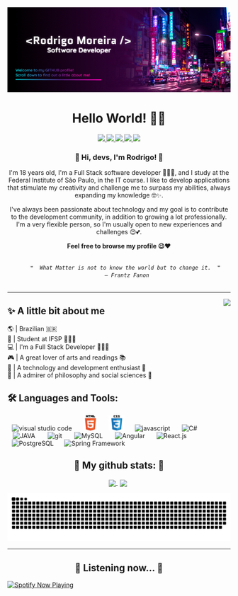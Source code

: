 <img src="images/presentation-banner.png">

<h1 align="center"> <b> Hello World! </b> 👋🏽</h1>

<p align="center">
  <a href="https://twitter.com/psrodrigs">
    <img src="https://img.shields.io/badge/Twitter-1DA1F2?style=for-the-badge&logo=twitter&logoColor=white">
  </a>
  <a href="https://www.linkedin.com/in/psrodrigomoreira/">
    <img src="https://img.shields.io/badge/LinkedIn-0077B5?style=for-the-badge&logo=linkedin&logoColor=white">
  </a>
  <a href="mailto:rodrigomoreiradasilva.of@gmail.com">
    <img src="https://img.shields.io/badge/Gmail-D14836?style=for-the-badge&logo=gmail&logoColor=white">
  </a>
  <a href="">
    <img src="https://img.shields.io/badge/Instagram-E4405F?style=for-the-badge&logo=instagram&logoColor=white&color=D72A78">
  </a>
  <a href="https://dev.to/psrodrigs">
    <img src="https://img.shields.io/badge/dev.to-0A0A0A?style=for-the-badge&logo=devdotto&logoColor=white">
  </a>
</p>

<h3 align="center"> <b> 🤩 Hi, devs, I'm Rodrigo! </b> 🚀</h3>
<p align="center"> 
  I'm 18 years old, I'm a Full Stack software developer 👨🏽‍💻, and I study at the Federal Institute of São Paulo, in the IT course. I like to develop applications that stimulate my creativity and challenge me to surpass my abilities, always expanding my knowledge 🤓✨. 
</p>
<p align="center">
  I've always been passionate about technology and my goal is to contribute to the development community, in addition to growing a lot professionally. I'm a very flexible person, so I'm usually open to new experiences and challenges 😍💕. 
</p>

<p align="center">
  <b>Feel free to browse my profile 😉❤️</b>
</p>

<p align="center">
  <code>
    ❝ <i> What Matter is not to know the world but to change it. </i> ❞
    <i align="left"> — Frantz Fanon</i>
  </code>
</p>

****

<p float="left">

 <img align="right" height="300px" src="https://user-images.githubusercontent.com/78985382/123180079-f2c6dd00-d460-11eb-9af3-8e263e58cedb.png">
  
 <h2>✨ A little bit about me </h2>
 🌎 | Brazilian 🇧🇷 </br>
 🏫 | Student at IFSP 🧑🏾‍🎓 </br>
 💻 | I'm a Full Stack Developer 👨🏾‍💻 </br>
 🎮 | A great lover of arts and readings 📚 </br>
 💖 | A technology and development enthusiast 🔬 </br>
 🧠 | A admirer of philosophy and social sciences 🤔 
</p>

## 🛠 Languages and Tools:

<p>
  <img height="35px" hspace="10px" src="https://user-images.githubusercontent.com/78985382/123199628-a17d1480-d485-11eb-973e-89b86eb3eaaf.png" alt="visual studio code">
  <img height="35px" hspace="10px" src="https://raw.githubusercontent.com/github/explore/80688e429a7d4ef2fca1e82350fe8e3517d3494d/topics/html/html.png" alt="html"/>
  <img height="35px" hspace="10px" src="https://raw.githubusercontent.com/github/explore/80688e429a7d4ef2fca1e82350fe8e3517d3494d/topics/css/css.png" alt="css"/>
  <img height="35px" hspace="10px" src="https://i0.wp.com/www.casamidia.com.br/wp-content/uploads/2016/03/js-logo.png?ssl=1" alt="javascript"/>
  <img height="35px" hspace="12px" src="https://seeklogo.com/images/C/c-sharp-c-logo-02F17714BA-seeklogo.com.png" alt="C#"/>
  <img height="35px" hspace="12px" src="https://seeklogo.com/images/J/java-logo-7F8B35BAB3-seeklogo.com.png" alt="JAVA"/>
  <img height="35px" hspace="12px" src="https://git-scm.com/images/logos/downloads/Git-Icon-1788C.png" alt="git"/>
  <img height="35px" hspace="12px" src="https://byteslivres.com.br/blog/wp-content/uploads/2018/01/MySQL-Logo.png" alt="MySQL"/>
  <img height="35px" hspace="12px" src="https://angular.io/assets/images/logos/angular/angular.svg" alt="Angular"/>
  <img height="35px" hspace="10px" src="https://camo.githubusercontent.com/abd19bd0c5030c8d874ed7073f1815d777004451d5967c447386840b80624569/68747470733a2f2f63646e2e61757468302e636f6d2f626c6f672f72656163742d6a732f72656163742e706e67" alt="React.js">
  <img height="35px" hspace="10px" src="https://user-images.githubusercontent.com/24623425/36042969-f87531d4-0d8a-11e8-9dee-e87ab8c6a9e3.png" alt="PostgreSQL">
  <img height="35px" hspace="10px" src="https://img.icons8.com/color/452/spring-logo.png" alt="Spring Framework">
</p>

<h2 align="center"> 🎇 My github stats: 🎇</h2>

<p align="center">
  <a href="https://github.com/anuraghazra/github-readme-stats">
    <img align="center" src="https://github-readme-stats.vercel.app/api?username=rodrigsmor&show_icons=true&theme=tokyonight" />
  </a>
  <a href="https://github.com/anuraghazra/convoychat">
    <img align="center" hspace="5px" src="https://github-readme-stats.vercel.app/api/top-langs/?username=rodrigsmor&theme=tokyonight" />
  </a>
</p>

![snake animation](https://github.com/rodrigsmor/rodrigsmor/raw/output/github-contribution-grid-snake.svg)

****

<h2 align="center">🎵 Listening now... 🎵</h2>

[<img src="https://novatorem-q9j2c9b9u-rodrigomoreiradasilva.vercel.app/api/spotify-playing" alt="Spotify Now Playing" width="350"/>](https://open.spotify.com/user/27by2j186hn5z4j78zmf7xvdl)
